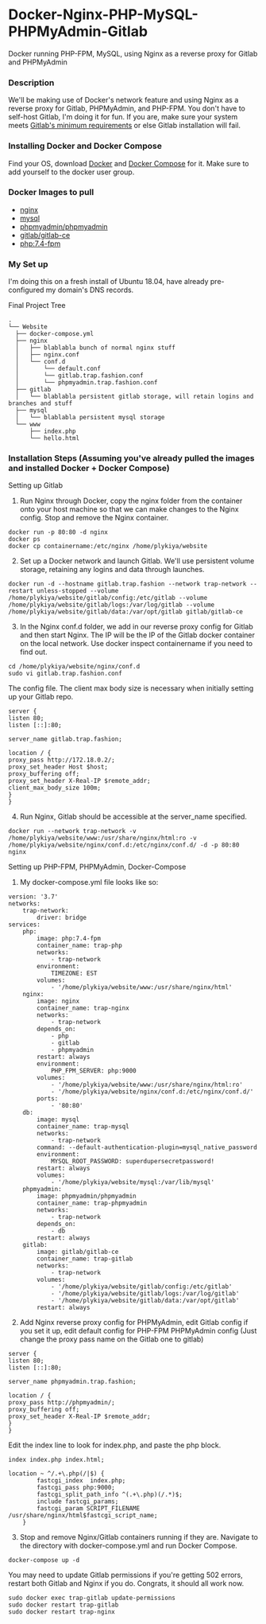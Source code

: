 # Docker-Nginx-PHP-MySQL-PHPMyAdmin-Gitlab
Docker running PHP-FPM, MySQL, using Nginx as a reverse proxy for Gitlab and PHPMyAdmin

### Description
We'll be making use of Docker's network feature and using Nginx as a reverse proxy for Gitlab, PHPMyAdmin, and PHP-FPM. You don't have to self-host Gitlab, I'm doing it for fun. If you are, make sure your system meets [Gitlab's minimum requirements](https://docs.gitlab.com/ee/install/requirements.html) or else Gitlab installation will fail.

### Installing Docker and Docker Compose
Find your OS, download [Docker](https://docs.docker.com/install/) and [Docker Compose](https://docs.docker.com/compose/install/) for it. Make sure to add yourself to the docker user group.

### Docker Images to pull
- [nginx](https://hub.docker.com/_/nginx/)
- [mysql](https://hub.docker.com/_/mysql/)
- [phpmyadmin/phpmyadmin](https://hub.docker.com/r/phpmyadmin/phpmyadmin/)
- [gitlab/gitlab-ce](https://hub.docker.com/r/gitlab/gitlab-ce/)
- [php:7.4-fpm](https://hub.docker.com/_/php)

### My Set up
I'm doing this on a fresh install of Ubuntu 18.04, have already pre-configured my domain's DNS records.

Final Project Tree
```
.
└── Website
  ├── docker-compose.yml
  ├── nginx
  │   ├── blablabla bunch of normal nginx stuff  
  │   ├── nginx.conf
  │   └── conf.d
  │       └── default.conf
  │       └── gitlab.trap.fashion.conf
  │       └── phpmyadmin.trap.fashion.conf
  ├── gitlab
  │   └── blablabla persistent gitlab storage, will retain logins and branches and stuff
  ├── mysql
  │   └── blablabla persistent mysql storage
  └── www
      ├── index.php
      └── hello.html
```
### Installation Steps (Assuming you've already pulled the images and installed Docker + Docker Compose)
Setting up Gitlab
1. Run Nginx through Docker, copy the nginx folder from the container onto your host machine so that we can make changes to the Nginx config. Stop and remove the Nginx container.
```
docker run -p 80:80 -d nginx
docker ps
docker cp containername:/etc/nginx /home/plykiya/website
```
2. Set up a Docker network and launch Gitlab. We'll use persistent volume storage, retaining any logins and data through launches.
```docker network create trap-network
docker run -d --hostname gitlab.trap.fashion --network trap-network --restart unless-stopped --volume /home/plykiya/website/gitlab/config:/etc/gitlab --volume /home/plykiya/website/gitlab/logs:/var/log/gitlab --volume /home/plykiya/website/gitlab/data:/var/opt/gitlab gitlab/gitlab-ce
```

3. In the Nginx conf.d folder, we add in our reverse proxy config for Gitlab and then start Nginx. The IP will be the IP of the Gitlab docker container on the local network. Use docker inspect containername if you need to find out.
```
cd /home/plykiya/website/nginx/conf.d
sudo vi gitlab.trap.fashion.conf
```
The config file. The client max body size is necessary when initially setting up your Gitlab repo.
```
server {
listen 80;
listen [::]:80;

server_name gitlab.trap.fashion;

location / {
proxy_pass http://172.18.0.2/;
proxy_set_header Host $host;
proxy_buffering off;
proxy_set_header X-Real-IP $remote_addr;
client_max_body_size 100m;
}
}
```

4. Run Nginx, Gitlab should be accessible at the server_name specified.
```
docker run --network trap-network -v /home/plykiya/website/www:/usr/share/nginx/html:ro -v /home/plykiya/website/nginx/conf.d:/etc/nginx/conf.d/ -d -p 80:80 nginx
```

Setting up PHP-FPM, PHPMyAdmin, Docker-Compose
1. My docker-compose.yml file looks like so:
```
version: '3.7'
networks:
    trap-network:
        driver: bridge
services:
    php:
        image: php:7.4-fpm
        container_name: trap-php
        networks:
            - trap-network
        environment:
            TIMEZONE: EST
        volumes:
            - '/home/plykiya/website/www:/usr/share/nginx/html'
    nginx:
        image: nginx
        container_name: trap-nginx
        networks:
            - trap-network
        depends_on:
            - php
            - gitlab
            - phpmyadmin
        restart: always
        environment:
            PHP_FPM_SERVER: php:9000
        volumes:
            - '/home/plykiya/website/www:/usr/share/nginx/html:ro'
            - '/home/plykiya/website/nginx/conf.d:/etc/nginx/conf.d/'
        ports:
            - '80:80'
    db:
        image: mysql
        container_name: trap-mysql
        networks:
            - trap-network
        command: --default-authentication-plugin=mysql_native_password
        environment:
            MYSQL_ROOT_PASSWORD: superdupersecretpassword!
        restart: always
        volumes:
            - '/home/plykiya/website/mysql:/var/lib/mysql'
    phpmyadmin:
        image: phpmyadmin/phpmyadmin
        container_name: trap-phpmyadmin
        networks:
            - trap-network
        depends_on:
            - db
        restart: always
    gitlab:
        image: gitlab/gitlab-ce
        container_name: trap-gitlab
        networks:
            - trap-network
        volumes:
            - '/home/plykiya/website/gitlab/config:/etc/gitlab'
            - '/home/plykiya/website/gitlab/logs:/var/log/gitlab'
            - '/home/plykiya/website/gitlab/data:/var/opt/gitlab'
        restart: always
```

2. Add Nginx reverse proxy config for PHPMyAdmin, edit Gitlab config if you set it up, edit default config for PHP-FPM
PHPMyAdmin config (Just change the proxy pass name on the Gitlab one to gitlab)
```
server {
listen 80;
listen [::]:80;

server_name phpmyadmin.trap.fashion;

location / {
proxy_pass http://phpmyadmin/;
proxy_buffering off;
proxy_set_header X-Real-IP $remote_addr;
}
}
```
Edit the index line to look for index.php, and paste the php block.
```
index index.php index.html;

location ~ ^/.+\.php(/|$) {
        fastcgi_index  index.php;
        fastcgi_pass php:9000;
        fastcgi_split_path_info ^(.+\.php)(/.*)$;
        include fastcgi_params;
        fastcgi_param SCRIPT_FILENAME /usr/share/nginx/html$fastcgi_script_name;
    }
```
3. Stop and remove Nginx/Gitlab containers running if they are. Navigate to the directory with docker-compose.yml and run Docker Compose. 
```
docker-compose up -d
```
You may need to update Gitlab permissions if you're getting 502 errors, restart both Gitlab and Nginx if you do. Congrats, it should all work now.
```
sudo docker exec trap-gitlab update-permissions
sudo docker restart trap-gitlab
sudo docker restart trap-nginx
```
